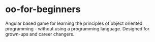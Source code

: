 # oo-for-beginners
Angular based game for learning the principles of object oriented programming - without using a programming language. Designed for grown-ups and career changers. 
